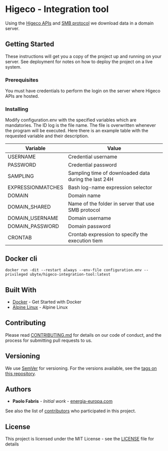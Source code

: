 # Higeco - Integration tool

Using the [Higeco APIs](https://now.energia-europa.com/docapi/) and [SMB protocol](https://en.wikipedia.org/wiki/Server_Message_Block) we download data in a domain server.

## Getting Started

These instructions will get you a copy of the project up and running on your server. See deployment for notes on how to deploy the project on a live system.

### Prerequisites

You must have credentials to perform the login on the server where Higeco APIs are hosted.

### Installing

Modify configuration.env with the specified variables which are mandatories.
The ID log is the file name. The file is overwritten whenever the program will be executed.
Here there is an example table with the requested variable and their description.

| Variable             | Value                                                |
|----------------------|------------------------------------------------------|
| USERNAME             | Credential username                                  |
| PASSWORD             | Credential password                                  |
| SAMPLING             | Sampling time of downloaded data during the last 24H |
| EXPRESSIONMATCHES    | Bash log-name expression selector                    |
| DOMAIN               | Domain name                                          |
| DOMAIN_SHARED        | Name of the folder in server that use SMB protocol   |
| DOMAIN_USERNAME      | Domain username                                      |
| DOMAIN_PASSWORD      | Domain password                                      |
| CRONTAB              | Crontab expression to specify the execution tiem     |


## Docker cli

```
docker run -dit --restart always --env-file configuration.env --privileged ubyte/higeco-integration-tool:latest

```

## Built With

* [Docker](https://www.docker.com/) - Get Started with Docker
* [Alpine Linux](https://alpinelinux.org/) - Alpine Linux

## Contributing

Please read [CONTRIBUTING.md](https://github.com/energia-source/higeco-integration-tool/blob/main/CONTRIBUTING.md) for details on our code of conduct, and the process for submitting pull requests to us.

## Versioning

We use [SemVer](http://semver.org/) for versioning. For the versions available, see the [tags on this repository](https://github.com/energia-source/higeco-integration-tool/tags). 

## Authors

* **Paolo Fabris** - *Initial work* - [energia-europa.com](https://www.energia-europa.com/)

See also the list of [contributors](https://github.com/energia-source/higeco-integration-tool/blob/main/CONTRIBUTORS.md) who participated in this project.

## License

This project is licensed under the MIT License - see the [LICENSE](LICENSE) file for details
